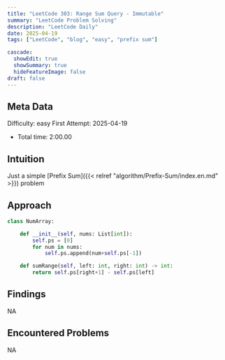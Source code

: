 ```yaml
---
title: "LeetCode 303: Range Sum Query - Immutable"
summary: "LeetCode Problem Solving"
description: "LeetCode Daily"
date: 2025-04-19
tags: ["LeetCode", "blog", "easy", "prefix sum"]

cascade:
  showEdit: true
  showSummary: true
  hideFeatureImage: false
draft: false
---
```


## Meta Data

Difficulty: easy
First Attempt: 2025-04-19
- Total time: 2:00.00

## Intuition

Just a simple [Prefix Sum]({{< relref "algorithm/Prefix-Sum/index.en.md" >}}) problem

## Approach

```python
class NumArray:

    def __init__(self, nums: List[int]):
        self.ps = [0]
        for num in nums:
            self.ps.append(num+self.ps[-1])

    def sumRange(self, left: int, right: int) -> int:
        return self.ps[right+1] - self.ps[left]
```

## Findings
NA

## Encountered Problems 
NA